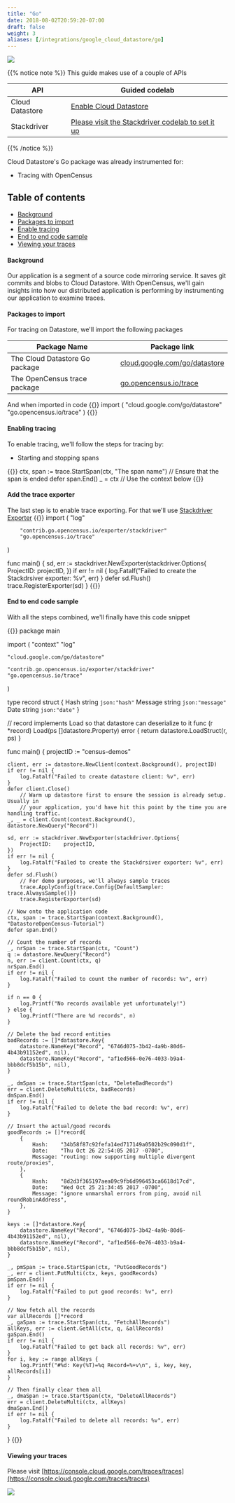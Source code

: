 ```yaml
---
title: "Go"
date: 2018-08-02T20:59:20-07:00
draft: false
weight: 3
aliases: [/integrations/google_cloud_datastore/go]
---
```


![](/images/gopher.png)

{{% notice note %}}
This guide makes use of a couple of APIs

API|Guided codelab
---|---
Cloud Datastore|[Enable Cloud Datastore](https://cloud.google.com/datastore)
Stackdriver|[Please visit the Stackdriver codelab to set it up](/codelabs/stackdriver)
{{% /notice %}}

Cloud Datastore's Go package was already instrumented for:

* Tracing with OpenCensus

## Table of contents
- [Background](#background)
- [Packages to import](#packages-to-import)
- [Enable tracing](#enable-tracing)
- [End to end code sample](#end-to-end-code-sample)
- [Viewing your traces](#viewing-your-traces)

#### Background

Our application is a segment of a source code mirroring service. It saves git commits and blobs to Cloud Datastore.
With OpenCensus, we'll gain insights into how our distributed application is performing by instrumenting our application to examine
traces.

#### Packages to import

For tracing on Datastore, we'll import the following packages

Package Name|Package link
---|---
The Cloud Datastore Go package|[cloud.google.com/go/datastore](https://godoc.org/cloud.google.com/go/datastore)
The OpenCensus trace package|[go.opencensus.io/trace](https://godoc.org/go.opencensus.io/trace)

And when imported in code
{{<highlight go>}}
import (
        "cloud.google.com/go/datastore"
        "go.opencensus.io/trace"
)
{{</highlight>}}

#### Enabling tracing

To enable tracing, we'll follow the steps for tracing by:

* Starting and stopping spans

{{<highlight go>}}
ctx, span := trace.StartSpan(ctx, "The span name")
// Ensure that the span is ended
defer span.End()
_ = ctx // Use the context below
{{</highlight>}}

#### Add the trace exporter
The last step is to enable trace exporting. For that we'll use [Stackdriver Exporter](/supported-exporters/go/stackdriver)
{{<highlight go>}}
import (
        "log"

        "contrib.go.opencensus.io/exporter/stackdriver"
        "go.opencensus.io/trace"
)

func main() {
        sd, err := stackdriver.NewExporter(stackdriver.Options{
                ProjectID:    projectID,
        })
        if err != nil {
                log.Fatalf("Failed to create the Stackdrsiver exporter: %v", err)
        }
        defer sd.Flush()
        trace.RegisterExporter(sd)
}
{{</highlight>}}


#### End to end code sample

With all the steps combined, we'll finally have this code snippet

{{<highlight go>}}
package main

import (
	"context"
	"log"

	"cloud.google.com/go/datastore"

	"contrib.go.opencensus.io/exporter/stackdriver"
	"go.opencensus.io/trace"
)

type record struct {
	Hash    string `json:"hash"`
	Message string `json:"message"`
	Date    string `json:"date"`
}

// record implements Load so that datastore can deserialize to it
func (r *record) Load(ps []datastore.Property) error {
	return datastore.LoadStruct(r, ps)
}

func main() {
	projectID := "census-demos"

	client, err := datastore.NewClient(context.Background(), projectID)
	if err != nil {
		log.Fatalf("Failed to create datastore client: %v", err)
	}
	defer client.Close()
        // Warm up datastore first to ensure the session is already setup. Usually in
        // your application, you'd have hit this point by the time you are handling traffic.
	_, _ = client.Count(context.Background(), datastore.NewQuery("Record"))

	sd, err := stackdriver.NewExporter(stackdriver.Options{
		ProjectID:    projectID,
	})
	if err != nil {
		log.Fatalf("Failed to create the Stackdrsiver exporter: %v", err)
	}
	defer sd.Flush()
        // For demo purposes, we'll always sample traces
        trace.ApplyConfig(trace.Config{DefaultSampler: trace.AlwaysSample()})
        trace.RegisterExporter(sd)

	// Now onto the application code
	ctx, span := trace.StartSpan(context.Background(), "DatastoreOpenCensus-Tutorial")
	defer span.End()

	// Count the number of records
	_, nrSpan := trace.StartSpan(ctx, "Count")
	q := datastore.NewQuery("Record")
	n, err := client.Count(ctx, q)
	nrSpan.End()
	if err != nil {
		log.Fatalf("Failed to count the number of records: %v", err)
	}

	if n == 0 {
		log.Printf("No records available yet unfortunately!")
	} else {
		log.Printf("There are %d records", n)
	}

	// Delete the bad record entities
	badRecords := []*datastore.Key{
		datastore.NameKey("Record", "6746d075-3b42-4a9b-80d6-4b43b91152ed", nil),
		datastore.NameKey("Record", "af1ed566-0e76-4033-b9a4-bbb8dcf5b15b", nil),
	}

	_, dmSpan := trace.StartSpan(ctx, "DeleteBadRecords")
	err = client.DeleteMulti(ctx, badRecords)
	dmSpan.End()
	if err != nil {
		log.Fatalf("Failed to delete the bad record: %v", err)
	}

	// Insert the actual/good records
	goodRecords := []*record{
		{
			Hash:    "34b58f87c92fefa14ed717149a0502b29c090d1f",
			Date:    "Thu Oct 26 22:54:05 2017 -0700",
			Message: "routing: now supporting multiple divergent route/proxies",
		},
		{
			Hash:    "8d2d3f365197aea09c9fb6d996453ca6618d17cd",
			Date:    "Wed Oct 25 21:34:45 2017 -0700",
			Message: "ignore unmarshal errors from ping, avoid nil roundRobinAddress",
		},
	}

	keys := []*datastore.Key{
		datastore.NameKey("Record", "6746d075-3b42-4a9b-80d6-4b43b91152ed", nil),
		datastore.NameKey("Record", "af1ed566-0e76-4033-b9a4-bbb8dcf5b15b", nil),
	}

	_, pmSpan := trace.StartSpan(ctx, "PutGoodRecords")
	_, err = client.PutMulti(ctx, keys, goodRecords)
	pmSpan.End()
	if err != nil {
		log.Fatalf("Failed to put good records: %v", err)
	}

	// Now fetch all the records
	var allRecords []*record
	_, gaSpan := trace.StartSpan(ctx, "FetchAllRecords")
	allKeys, err := client.GetAll(ctx, q, &allRecords)
	gaSpan.End()
	if err != nil {
		log.Fatalf("Failed to get back all records: %v", err)
	}
	for i, key := range allKeys {
		log.Printf("#%d: Key(%T)=%q Record=%+v\n", i, key, key, allRecords[i])
	}

	// Then finally clear them all
	_, dmaSpan := trace.StartSpan(ctx, "DeleteAllRecords")
	err = client.DeleteMulti(ctx, allKeys)
	dmaSpan.End()
	if err != nil {
		log.Fatalf("Failed to delete all records: %v", err)
	}
}
{{</highlight>}}

#### Viewing your traces
Please visit [https://console.cloud.google.com/traces/traces](https://console.cloud.google.com/traces/traces)

![](/images/cloud_datastore_trace-go.png)
